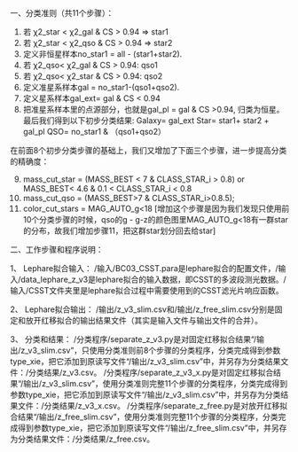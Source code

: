 一、分类准则（共11个步骤）：
1) 若 χ2_star < χ2_gal & CS > 0.94 => star1
2) 若 χ2_star < χ2_qso & CS > 0.94 => star2
3) 定义非恒星样本no_star1 = all - (star1+star2).
4) 若 χ2_qso< χ2_gal & CS > 0.94: qso1
5) 若 χ2_qso< χ2_star & CS > 0.94: qso2
6) 定义准星系样本gal = no_star1-(qso1+qso2).
7) 定义星系样本gal_ext= gal & CS < 0.94
8) 把准星系样本里的点源部分，也就是gal_pl = gal & CS >0.94, 归类为恒星。
最后我们得到以下初步分类结果: 
Galaxy= gal_ext
Star= star1+ star2 + gal_pl 
QSO= no_star1 & （qso1+qso2）

在前面8个初步分类步骤的基础上，我们又增加了下面三个步骤，进一步提高分类的精确度：

9) mass_cut_star = (MASS_BEST < 7 & CLASS_STAR_i > 0.8) or MASS_BEST< 4.6 & 0.1 < CLASS_STAR_i < 0.8
10) mass_cut_qso = (MASS_BEST>7 & CLASS_STAR_i>0.8.5);
11) color_cut_stars = MAG_AUTO_g<18 [增加这个步骤是因为我们发现只使用前10个分类步骤的时候，qso的g - g-z的颜色图里MAG_AUTO_g<18有一群star的分布，故我们增加步骤11，把这群star划分回去给star]


二、工作步骤和程序说明：

1、	Lephare拟合输入：
/输入/BC03_CSST.para是lephare拟合的配置文件，/输入/data_lephare_z_v3是lephare拟合的输入数据，即CSST的多波段测光数据。/输入/CSST文件夹里是lephare拟合过程中需要使用到的CSST滤光片响应函数。

2、	Lephare拟合输出：
/输出/z_v3_slim.csv和/输出/z_free_slim.csv分别是固定和放开红移拟合的输出结果文件（其实是输入文件与输出文件的合并）。

3、	分类和结果：
/分类程序/separate_z_v3.py是对固定红移拟合结果“/输出/z_v3_slim.csv”，只使用分类准则前8个步骤的分类程序，分类完成得到参数type_xie，把它添加到原读写文件“/输出/z_v3_slim.csv”中，并另存为分类结果文件：/分类结果/z_v3.csv。
/分类程序/separate_z_v3_x.py是对固定红移拟合结果“/输出/z_v3_slim.csv”，使用分类准则完整11个步骤的分类程序，分类完成得到参数type_xie，把它添加到原读写文件“/输出/z_v3_slim.csv”中，并另存为分类结果文件：/分类结果/z_v3_x.csv。
/分类程序/separate_z_free.py是对放开红移拟合结果“/输出/z_free_slim.csv”，使用分类准则完整11个步骤的分类程序，分类完成得到参数type_xie，把它添加到原读写文件“/输出/z_free_slim.csv”中，并另存为分类结果文件：/分类结果/z_free.csv。
